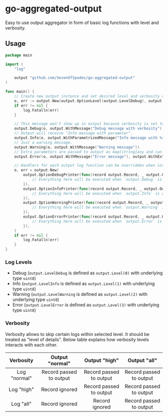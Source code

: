 # go-aggregated-output

Easy to use output aggregator in form of basic log functions with level and verbosity.

## Usage
```go
package main

import (
	"log"

	output "github.com/SevenOfSpades/go-aggregated-output"
)

func main() {
	// Create new output instance and set desired level and verbosity of output.
	o, err := output.New(output.OptionLevel(output.LevelDebug), output.OptionVerbosity(output.VerbosityHigh))
	if err != nil {
		log.Fatalln(err)
	}

	// This message won't show up in output because verbosity is set to `high` but message is meant for `all`.
	output.Debug(o, output.WithMessage("Debug message with verbosity"), output.WithVerbosity(output.VerbosityAll))
	// Output will receive "Info message with parameter".
	output.Info(o, output.WithParametrizedMessage("Info message with %s", "parameter"))
	// Just a warning message.
	output.Warning(o, output.WithMessage("Warning message"))
	// Extra parameters are passed to output as map[string]any and can be processed within handler.
	output.Error(o, output.WithMessage("Error message"), output.WithExtra("some_additional_parameter", 42))

	// Handlers for each output log function can be overridden when instantiating output.
	o, err = output.New(
		output.OptionDebugPrinter(func(record output.Record, _ output.Output) {
			// Everything here will be executed when `output.Debug` is called with this instance of output.
		}),
		output.OptionInfoPrinter(func(record output.Record, _ output.Output) {
			// Everything here will be executed when `output.Info` is called with this instance of output.
		}),
		output.OptionWarningPrinter(func(record output.Record, _ output.Output) {
			// Everything here will be executed when `output.Warning` is called with this instance of output.
		}),
		output.OptionErrorPrinter(func(record output.Record, _ output.Output) {
			// Everything here will be executed when `output.Error` is called with this instance of output.
		}),
	)
	if err != nil {
		log.Fatalln(err)
	}
}

```

### Log Levels

* Debug (`output.LevelDebug` is defined as `output.Level(0)` with underlying type `uint8`)
* Info (`output.LevelInfo` is defined as `output.Level(1)` with underlying type `uint8`)
* Warning (`output.LevelWarning` is defined as `output.Level(2)` with underlying type `uint8`)
* Error (`output.LevelError` is defined as `output.Level(3)` with underlying type `uint8`)

### Verbosity

Verbosity allows to skip certain logs within selected level. It should be treated as "level of details".
Below table explains how verbosity levels interacts with each other.

|  Verbosity   |     Output "normal"     |      Output "high"      |      Output "all"       |
|:------------:|:-----------------------:|:-----------------------:|:-----------------------:|
| Log "normal" | Record passed to output | Record passed to output | Record passed to output |
|  Log "high"  |     Record ignored      | Record passed to output | Record passed to output |
|  Log "all"   |     Record ignored      |     Record ignored      | Record passed to output |
